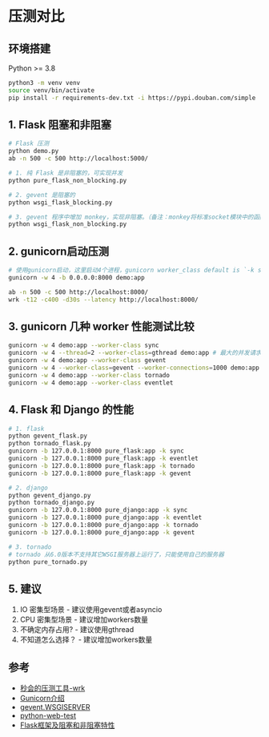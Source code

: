 # 压测对比

## 环境搭建

Python >= 3.8

```bash
python3 -m venv venv
source venv/bin/activate
pip install -r requirements-dev.txt -i https://pypi.douban.com/simple
```

## 1. Flask 阻塞和非阻塞

```bash
# Flask 压测
python demo.py
ab -n 500 -c 500 http://localhost:5000/

# 1. 纯 Flask 是非阻塞的，可实现并发
python pure_flask_non_blocking.py

# 2. gevent 是阻塞的
python wsgi_flask_blocking.py

# 3. gevent 程序中增加 monkey，实现非阻塞。（备注：monkey将标准socket模块中的函数与类替换为对用的功能项,这样即使不清楚gevent结构,也可从多个greenlet运行环境中受益.）
python wsgi_flask_non_blocking.py
```

## 2. gunicorn启动压测

```bash
# 使用gunicorn启动，这里启动4个进程，gunicorn worker_class default is `-k sync`
gunicorn -w 4 -b 0.0.0.0:8000 demo:app

ab -n 500 -c 500 http://localhost:8000/
wrk -t12 -c400 -d30s --latency http://localhost:8000/
```

## 3. gunicorn 几种 worker 性能测试比较

```bash
gunicorn -w 4 demo:app --worker-class sync
gunicorn -w 4 --thread=2 --worker-class=gthread demo:app # 最大的并发请求就是worker * 线程， 也就是8，在有很多请求时候，线程才会开启
gunicorn -w 4 demo:app --worker-class gevent
gunicorn -w 4 --worker-class=gevent --worker-connections=1000 demo:app # work-connections 是对gevent worker类的特殊设置，最大的并发请求数 是4000（4个worker * 1000连接/worker)
gunicorn -w 4 demo:app --worker-class tornado
gunicorn -w 4 demo:app --worker-class eventlet
```

## 4. Flask 和 Django 的性能

```bash
# 1. flask
python gevent_flask.py
python tornado_flask.py
gunicorn -b 127.0.0.1:8000 pure_flask:app -k sync
gunicorn -b 127.0.0.1:8000 pure_flask:app -k eventlet
gunicorn -b 127.0.0.1:8000 pure_flask:app -k tornado
gunicorn -b 127.0.0.1:8000 pure_flask:app -k gevent

# 2. django
python gevent_django.py
python tornado_django.py
gunicorn -b 127.0.0.1:8000 pure_django:app -k sync
gunicorn -b 127.0.0.1:8000 pure_django:app -k eventlet
gunicorn -b 127.0.0.1:8000 pure_django:app -k tornado
gunicorn -b 127.0.0.1:8000 pure_django:app -k gevent

# 3. tornado
# tornado 从6.0版本不支持其它WSGI服务器上运行了，只能使用自己的服务器
python pure_tornado.py
```

## 5. 建议

1. IO 密集型场景 - 建议使用gevent或者asyncio
2. CPU 密集型场景 - 建议增加workers数量
3. 不确定内存占用? - 建议使用gthread
4. 不知道怎么选择？ - 建议增加workers数量

## 参考

- [秒会的压测工具-wrk](https://zhuanlan.zhihu.com/p/552756287)
- [Gunicorn介绍](https://zhuanlan.zhihu.com/p/102716258)
- [gevent.WSGISERVER](https://zhuanlan.zhihu.com/p/131364462)
- [python-web-test](https://github.com/AngelLiang/python-web-test)
- [Flask框架及阻塞和非阻塞特性](https://blog.csdn.net/Xin_101/article/details/86663627)
